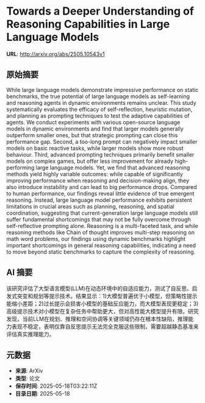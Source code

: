 # Towards a Deeper Understanding of Reasoning Capabilities in Large Language Models

**URL**: http://arxiv.org/abs/2505.10543v1

## 原始摘要

While large language models demonstrate impressive performance on static
benchmarks, the true potential of large language models as self-learning and
reasoning agents in dynamic environments remains unclear. This study
systematically evaluates the efficacy of self-reflection, heuristic mutation,
and planning as prompting techniques to test the adaptive capabilities of
agents. We conduct experiments with various open-source language models in
dynamic environments and find that larger models generally outperform smaller
ones, but that strategic prompting can close this performance gap. Second, a
too-long prompt can negatively impact smaller models on basic reactive tasks,
while larger models show more robust behaviour. Third, advanced prompting
techniques primarily benefit smaller models on complex games, but offer less
improvement for already high-performing large language models. Yet, we find
that advanced reasoning methods yield highly variable outcomes: while capable
of significantly improving performance when reasoning and decision-making
align, they also introduce instability and can lead to big performance drops.
Compared to human performance, our findings reveal little evidence of true
emergent reasoning. Instead, large language model performance exhibits
persistent limitations in crucial areas such as planning, reasoning, and
spatial coordination, suggesting that current-generation large language models
still suffer fundamental shortcomings that may not be fully overcome through
self-reflective prompting alone. Reasoning is a multi-faceted task, and while
reasoning methods like Chain of thought improves multi-step reasoning on math
word problems, our findings using dynamic benchmarks highlight important
shortcomings in general reasoning capabilities, indicating a need to move
beyond static benchmarks to capture the complexity of reasoning.


## AI 摘要

该研究评估了大型语言模型(LLM)在动态环境中的自适应能力，测试了自反思、启发式突变和规划等提示技术。结果显示：1)大模型普遍优于小模型，但策略性提示能缩小差距；2)过长提示会损害小模型的基础反应能力，而大模型表现更稳定；3)高级提示技术对小模型在复杂任务中帮助更大，但对高性能大模型提升有限。研究发现，当前LLM在规划、推理和空间协调等关键领域仍存在根本性缺陷，推理能力表现不稳定，表明仅靠自反思提示无法完全克服这些限制，需要超越静态基准来评估真实推理能力。

## 元数据

- **来源**: ArXiv
- **类型**: 论文
- **保存时间**: 2025-05-18T03:22:11Z
- **目录日期**: 2025-05-18
